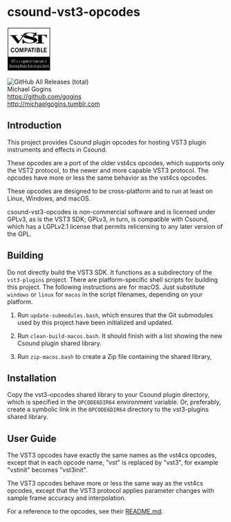 # csound-vst3-opcodes

<img src="VST_Compatible_Logo_Steinberg_with_TM_negative.png" width="100" height="100" />

![GitHub All Releases (total)](https://img.shields.io/github/downloads/gogins/csound-vst3-opcodes/total.svg)<br>
Michael Gogins<br>
https://github.com/gogins<br>
http://michaelgogins.tumblr.com

## Introduction

This project provides Csound plugin opcodes for hosting VST3 plugin 
instruments and effects in Csound.

These opcodes are a port of the older vst4cs opcodes, which supports only the 
VST2 protocol, to the newer and more capable VST3 protocol. The opcodes have 
more or less the same behavior as the vst4cs opcodes.

These opcodes are designed to be cross-platform and to run at least on Linux, 
Windows, and macOS.

csound-vst3-opcodes is non-commercial software and is licensed under GPLv3, as 
is the VST3 SDK; GPLv3, in turn, is compatible with Csound, which has a 
LGPLv2.1 license that permits relicensing to any later version of the GPL.

## Building

Do not directly build the VST3 SDK. It functions as a subdirectory of the 
`vst3-plugins` project. There are platform-specific shell scripts for building 
this project. The following instructions are for macOS. Just substitute 
`windows` or `linux`  for `macos` in the script filenames, depending on your 
platform.

 1. Run `update-submodules.bash`, which ensures that the Git submodules 
    used by this project have been initialized and updated.

 2. Run `clean-build-macos.bash`. It should finish with a list showing the 
    new Csound plugin shared library.

 3. Run `zip-macos.bash` to create a Zip file containing the shared library,
    



## Installation

Copy the vst3-opcodes shared library to your Csound plugin directory, which is 
specified in the `OPCODE6DIR64` environment variable. Or, preferably, create a 
symbolic link in the `OPCODE6DIR64` directory to the vst3-plugins shared 
library.

## User Guide

The VST3 opcodes have exactly the same names as the vst4cs opcodes, except 
that in each opcode name, "vst" is replaced by "vst3", for example "vstinit" 
becomes "vst3init".

The VST3 opcodes behave more or less the same way as the vst4cs opcodes, except 
that the VST3 protocol applies parameter changes with sample frame accuracy 
and interpolation.

For a reference to the opcodes, see their [README.md](csound-vst3/vst3-opcodes/README.md).
